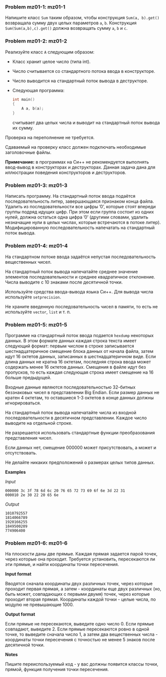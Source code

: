 ### Problem mz01-1: mz01-1

Напишите класс ```Sum``` таким образом, чтобы конструкция ```Sum(a, b).get()``` возвращала сумму двух целых параметров ```a```, ```b```. Конструкция ```Sum(Sum(a,b),c).get()``` должна возвращать сумму ```a```, ```b``` и ```c```. 

### Problem mz01-2: mz01-2

Реализуйте класс ```A``` следующим образом:

* Класс хранит целое число (типа int).
* Число считывается со стандартного потока ввода в конструкторе.
* Число выводится на стандартный поток вывода в деструкторе.
* Следующая программа:

  ```c
  int main()
  {
      A a, b(a);
  }
  ```

  считывает два целых числа и выводит на стандартный поток вывода их сумму.

Проверка на переполнение не требуется.

Сдаваемый на проверку класс должен подключать необходимые заголовочные файлы.

**Примечание:** в программах на Си++ не рекомендуется выполнять ввод-вывод в конструкторах и деструкторах. Данная задача дана для иллюстрации поведения конструкторов и деструкторов.

### Problem mz01-3: mz01-3

Написать программу. На стандартный поток ввода подаётся последовательность литер, завершающаяся признаком конца файла. Удалить из последовательности все цифры ’0’, которые стоят впереди группы подряд идущих цифр. При этом если группа состоит из одних нулей, должна остаться одна цифра ’0’ (другими словами, удалить незначащие нули в целых числах, которые встречаются в потоке литер). Модифицированную последовательность напечатать на стандартный поток вывода.

### Problem mz01-4: mz01-4

На стандартном потоке ввода задаётся непустая последовательность вещественных чисел.

На стандартный поток вывода напечатайте среднее значение элементов последовательности и среднее квадратичное отклонение. Числа выводите с 10 знаками после десятичной точки.

Используйте средства ввода-вывода языка Си++. Для вывода числа используйте ```setprecision```.

Не храните введенную последовательность чисел в памяти, то есть не используйте ```vector```, ```list``` и т. п.

### Problem mz01-5: mz01-5

Программе на стандартный поток ввода подается ```hexdump``` некоторых данных. В этом формате данных каждая строка текста имеет следующий формат: первым числом в строке записывается шестнадцатеричное смещение блока данных от начала файла, затем идут 16 октетов данных, записанных в шестнадцатеричном виде. Если длина данных не кратна 16 октетам, последняя строка ввода может содержать менее 16 октетов данных. Смещения в файле идут без пропусков, то есть каждая следующая строка имеет смещение на 16 больше предыдущей.

Входные данные являются последовательностью 32-битных беззнаковых чисел в представлении Big Endian. Если размер данных не кратен 4 октетам, то оставшиеся 1-3 октетов в конце данных должны игнорироваться.

На стандартный поток вывода напечатайте числа из входной последовательности в десятичном представлении. Каждое число выводите на отдельной строке.

Не разрешается использовать стандартные функции преобразования представления чисел.

Если данных нет, смещение 000000 может присутствовать, а может и отсутствовать.

Не делайте никаких предположений о размерах целых типов данных.

**Examples**

_Input_

```
000000 3c 3f 78 6d 6c 20 76 65 72 73 69 6f 6e 3d 22 31
000010 2e 30 22 20 65 6e
```

_Output_

```
1010792557
1814066789
1920166255
1849500209
774906400
```

### Problem mz01-6: mz01-6

На плоскости даны две прямые. Каждая прямая задается парой точек, через которые она проходит. Требуется установить, пересекаются ли эти прямые, и найти координаты точки пересечения.

**Input format**

Вводятся сначала координаты двух различных точек, через которые проходит первая прямая, а затем - координаты еще двух различных (но, быть может, совпадающих с первыми двумя) точек, через которые проходит вторая прямая. Координаты каждой точки - целые числа, по модулю не превышающие 1000.

**Output format**

Если прямые не пересекаются, выведите одно число 0. Если прямые совпадают, выведите 2. Если прямые пересекаются ровно в одной точке, то выведите сначала число 1, а затем два вещественных числа - координаты точки пересечения с точностью не менее 5 знаков после десятичной точки.

**Notes**

Пишите переиспользуемый код - у вас должны появится классы точки, прямой, функция получения точки пересечения.
